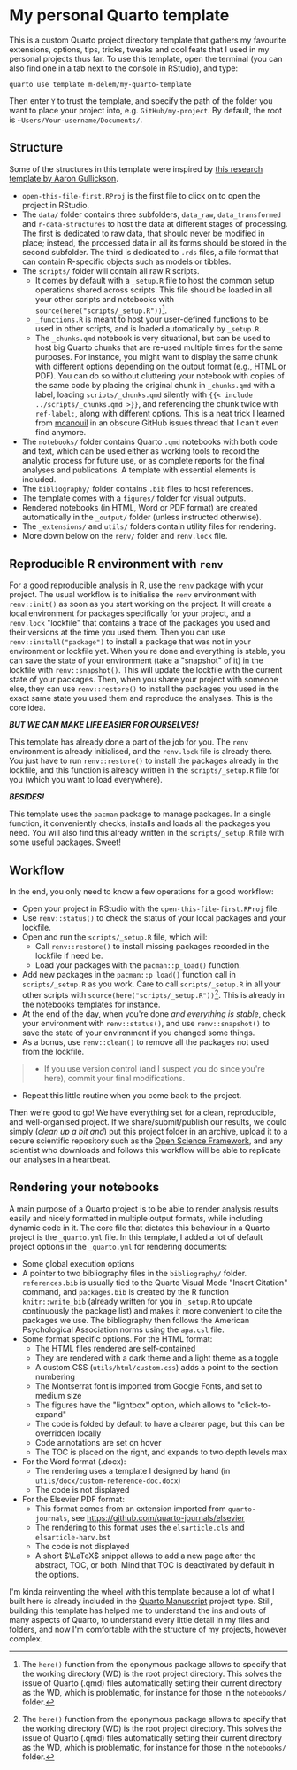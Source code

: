 # My personal Quarto template

This is a custom Quarto project directory template that gathers my favourite extensions, options, tips, tricks, tweaks and cool feats that I used in my personal projects thus far. To use this template, open the terminal (you can also find one in a tab next to the console in RStudio), and type:

```
quarto use template m-delem/my-quarto-template
```

Then enter `Y` to trust the template, and specify the path of the folder you want to place your project into, e.g. `GitHub/my-project`. By default, the root is `~Users/Your-username/Documents/`.

## Structure

Some of the structures in this template were inspired by [this research template by Aaron Gullickson](https://github.com/AaronGullickson/research-template). 
- `open-this-file-first.RProj` is the first file to click on to open the project in RStudio.
- The `data/` folder contains three subfolders, `data_raw`, `data_transformed` and `r-data-structures` to host the data at different stages of processing. The first is dedicated to raw data, that should never be modified in place; instead, the processed data in all its forms should be stored in the second subfolder. The third is dedicated to `.rds` files, a file format that can contain R-specific objects such as models or tibbles.
- The `scripts/` folder will contain all raw R scripts.
    - It comes by default with a `_setup.R` file to host the common setup operations shared across scripts. This file should be loaded in all your other scripts and notebooks with `source(here("scripts/_setup.R"))`[^1].
    - `_functions.R` is meant to host your user-defined functions to be used in other scripts, and is loaded automatically by `_setup.R`.
    - The `_chunks.qmd` notebook is very situational, but can be used to host big Quarto chunks that are re-used multiple times for the same purposes. For instance, you might want to display the same chunk with different options depending on the output format (e.g., HTML or PDF). You can do so without cluttering your notebook with copies of the same code by placing the original chunk in `_chunks.qmd` with a label, loading `scripts/_chunks.qmd` silently with `{{< include ../scripts/_chunks.qmd >}}`, and referencing the chunk twice with `ref-label:`, along with different options. This is a neat trick I learned from [mcanouil](https://github.com/mcanouil) in an obscure GitHub issues thread that I can't even find anymore.
- The `notebooks/` folder contains Quarto `.qmd` notebooks with both code and text, which can be used either as working tools to record the analytic process for future use, or as complete reports for the final analyses and publications. A template with essential elements is included.
- The `bibliography/` folder contains `.bib` files to host references.
- The template comes with a `figures/` folder for visual outputs.
- Rendered notebooks (in HTML, Word or PDF format) are created automatically in the `_output/` folder (unless instructed otherwise).
- The `_extensions/` and `utils/` folders contain utility files for rendering.
- More down below on the `renv/` folder and `renv.lock` file.

## Reproducible R environment with `renv`

For a good reproducible analysis in R, use the [`renv` package](https://rstudio.github.io/renv/articles/renv.html) with your project. The usual workflow is to initialise the `renv` environment with `renv::init()` as soon as you start working on the project. It will create a local environment for packages specifically for your project, and a `renv.lock` "lockfile" that contains a trace of the packages you used and their versions at the time you used them. Then you can use `renv::install("package")` to install a package that was not in your environment or lockfile yet. When you're done and everything is stable, you can save the state of your environment (take a "snapshot" of it) in the lockfile with `renv::snapshot()`. This will update the lockfile with the current state of your packages. Then, when you share your project with someone else, they can use `renv::restore()` to install the packages you used in the exact same state you used them and reproduce the analyses. This is the core idea.

***BUT WE CAN MAKE LIFE EASIER FOR OURSELVES!***

This template has already done a part of the job for you. The `renv` environment is already initialised, and the `renv.lock` file is already there. You just have to run `renv::restore()` to install the packages already in the lockfile, and this function is already written in the `scripts/_setup.R` file for you (which you want to load everywhere).

***BESIDES!***

This template uses the `pacman` package to manage packages. In a single function, it conveniently checks, installs and loads all the packages you need. You will also find this already written in the `scripts/_setup.R` file with some useful packages. Sweet!

## Workflow

In the end, you only need to know a few operations for a good workflow:
- Open your project in RStudio with the `open-this-file-first.RProj` file.
- Use `renv::status()` to check the status of your local packages and your lockfile.
- Open and run the `scripts/_setup.R` file, which will:
     - Call `renv::restore()` to install missing packages recorded in the lockfile if need be.
    - Load your packages with the `pacman::p_load()` function.
 - Add new packages in the `pacman::p_load()` function call in `scripts/_setup.R` as you work. Care to call `scripts/_setup.R` in all your other scripts with `source(here("scripts/_setup.R"))`[^1]. This is already in the notebooks templates for instance.
 - At the end of the day, when you're done *and everything is stable*, check your environment with `renv::status()`, and use `renv::snapshot()` to save the state of your environment if you changed some things.
 - As a bonus, use `renv::clean()` to remove all the packages not used from the lockfile.
> - If you use version control (and I suspect you do since you're here), commit your final modifications. 
 - Repeat this little routine when you come back to the project.
   
 Then we're good to go! We have everything set for a clean, reproducible, and well-organised project. If we share/submit/publish our results, we could simply (*clean up a bit and*) put this project folder in an archive, upload it to a secure scientific repository such as the [Open Science Framework](https://osf.io/), and any scientist who downloads and follows this workflow will be able to replicate our analyses in a heartbeat.

[^1]: The `here()` function from the eponymous package allows to specify that the working directory (WD) is the root project directory. This solves the issue of Quarto (.qmd) files automatically setting their current directory as the WD, which is problematic, for instance for those in the `notebooks/` folder.

## Rendering your notebooks

A main purpose of a Quarto project is to be able to render analysis results easily and nicely formatted in multiple output formats, while including dynamic code in it. The core file that dictates this behaviour in a Quarto project is the `_quarto.yml` file. In this template, I added a lot of default project options in the `_quarto.yml` for rendering documents:

- Some global execution options
- A pointer to two bibliography files in the `bibliography/` folder. `references.bib` is usually tied to the Quarto Visual Mode "Insert Citation" command, and `packages.bib` is created by the R function `knitr::write_bib` (already written for you in `_setup.R` to update continuously the package list) and makes it more convenient to cite the packages we use. The bibliography then follows the American Psychological Association norms using the `apa.csl` file.
- Some format specific options. For the HTML format: 
    - The HTML files rendered are self-contained
    - They are rendered with a dark theme and a light theme as a toggle
    - A custom CSS (`utils/html/custom.css`) adds a point to the section numbering
    - The Montserrat font is imported from Google Fonts, and set to medium size
    - The figures have the "lightbox" option, which allows to "click-to-expand"
    - The code is folded by default to have a clearer page, but this can be overridden locally
    - Code annotations are set on hover
    - The TOC is placed on the right, and expands to two depth levels max
- For the Word format (.docx):
    - The rendering uses a template I designed by hand (in `utils/docx/custom-reference-doc.docx`)
    - The code is not displayed
- For the Elsevier PDF format:
    - This format comes from an extension imported from `quarto-journals`, see <https://github.com/quarto-journals/elsevier>
    - The rendering to this format uses the `elsarticle.cls` and `elsarticle-harv.bst`
    - The code is not displayed
    - A short $\LaTeX$ snippet allows to add a new page after the abstract, TOC, or both. Mind that TOC is deactivated by default in the options.
      
I'm kinda reinventing the wheel with this template because a lot of what I built here is already included in the [Quarto Manuscript](https://quarto.org/docs/manuscripts/) project type. Still, building this template has helped me to understand the ins and outs of many aspects of Quarto, to understand every little detail in my files and folders, and now I'm comfortable with the structure of my projects, however complex.
